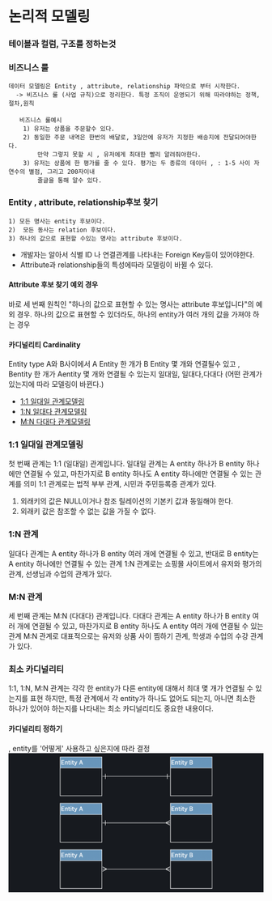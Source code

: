 
#  논리적 모델링
### 테이블과 컬럼, 구조를 정하는것 

### 비즈니스 룰
```
데이터 모델링은 Entity , attribute, relationship 파악으로 부터 시작한다. 
  -> 비즈니스 룰 (사업 규칙)으로 정리한다. 특정 조직이 운영되기 위해 따라야하는 정책, 절차,원칙
   
   비즈니스 룰예시 
    1) 유저는 상품을 주문할수 있다. 
    2) 동일한 주문 내역은 한번의 배달로, 3일안에 유저가 지정한 배송지에 전달되어야한다. 
        만약 그렇지 못할 시 , 유저에게 최대한 빨리 알려줘야한다.
    3) 유저는 상품에 한 평가를 줄 수 있다. 평가는 두 종류의 데이터 , : 1-5 사이 자연수의 별점, 그리고 200자이내 
        줄글을 통해 알수 있다. 
```
###  Entity , attribute, relationship후보 찾기 
   ```
   1) 모든 명사는 entity 후보이다. 
   2)  모든 동사는 relation 후보이다. 
   3) 하나의 값으로 표현할 수있는 명사는 attribute 후보이다. 
   ```
- 개발자는 알아서 식별 ID 나 연결관계를 나타내는 Foreign Key등이 있어야한다. 
- Attribute과 relationship들의 특성에따라 모델링이 바뀔 수 있다.

#### Attribute 후보 찾기 예외 경우
바로 세 번째 원칙인 "하나의 값으로 표현할 수 있는 명사는 attribute 후보입니다"의 예외 경우. 하나의 값으로 표현할 수 있더라도, 하나의 entity가 여러 개의 값을 가져야 하는 경우


#### 카디널리티 Cardinality
Entity type A와 B사이에서 A Entity 한 개가 B Entity 몇 개와 연결될수 있고 , Bentity 한 개가 Aentity 몇 개와 
연결될 수 있는지 일대일, 일대다,다대다 (어떤 관계가 있는지에 따라 모델링이 바뀐다.)

- [1:1 일대일 관계모델링](#)
- [1:N 일대다 관계모델링](#)
- [M:N 다대다 관계모델링](#)


### 1:1 일대일 관계모델링

첫 번째 관계는 1:1 (일대일) 관계입니다. 일대일 관계는 A entity 하나가 B entity 하나에만 연결될 수 있고, 마찬가지로 B entity 하나도 A entity 하나에만 연결될 수 있는 관계를 의미
1:1 관계로는 법적 부부 관계, 시민과 주민등록증 관계가 있다.

1. 외래키의 값은 NULL이거나 참조 릴레이션의 기본키 값과 동일해야 한다.
2. 외래키 값은 참조할 수 없는 값을 가질 수 없다.


### 1:N 관계
 일대다 관계는 A entity 하나가 B entity 여러 개에 연결될 수 있고, 반대로 B entity는 A entity 하나에만 연결될 수 있는 관계
 1:N 관계로는 쇼핑몰 사이트에서 유저와 평가의 관계, 선생님과 수업의 관계가 있다.


### M:N 관계
세 번째 관계는 M:N (다대다) 관계입니다. 다대다 관계는 A entity 하나가 B entity 여러 개에 연결될 수 있고, 마찬가지로 B entity 하나도 A entity 여러 개에 연결될 수 있는 관계
M:N 관계로 대표적으로는 유저와 상품 사이 찜하기 관계, 학생과 수업의 수강 관계가 있다.

### 최소 카디널리티
1:1, 1:N, M:N 관계는 각각 한 entity가 다른 entity에 대해서 최대 몇 개가 연결될 수 있는지를 표현
하지만, 특정 관계에서 각 entity가 하나도 없어도 되는지, 아니면 최소한 하나가 있어야 하는지를 나타내는 최소 카디널리티도 중요한 내용이다.

#### 카디널리티 정하기
, entity를 '어떻게' 사용하고 싶은지에 따라 결정
![Alt text](image.png)